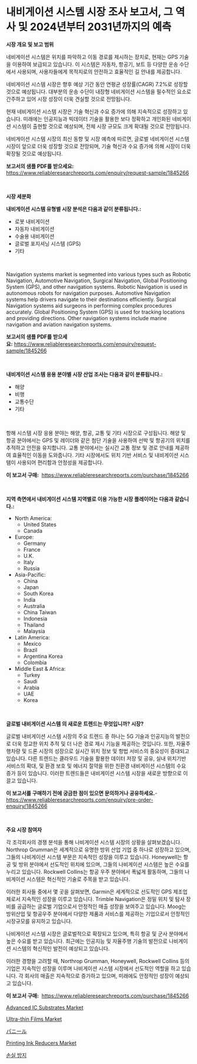 <p><h1>내비게이션 시스템 시장 조사 보고서, 그 역사 및 2024년부터 2031년까지의 예측</h1></p><p><strong>시장 개요 및 보고 범위</strong></p>
<p><p>네비게이션 시스템은 위치를 파악하고 이동 경로를 제시하는 장치로, 현재는 GPS 기술을 이용하여 보급되고 있습니다. 이 시스템은 자동차, 항공기, 보트 등 다양한 운송 수단에서 사용되며, 사용자들에게 목적지로의 안전하고 효율적인 길 안내를 제공합니다.</p><p>네비게이션 시스템 시장은 향후 예상 기간 동안 연평균 성장률(CAGR) 7.2%로 성장할 것으로 예상됩니다. 대부분의 운송 수단이 내장형 네비게이션 시스템을 필수적인 요소로 간주하고 있어 시장 성장이 더욱 견실할 것으로 전망됩니다.</p><p>현재 네비게이션 시스템 시장은 기술 혁신과 수요 증가에 의해 지속적으로 성장하고 있습니다. 미래에는 인공지능과 빅데이터 기술을 활용한 보다 정확하고 개인화된 네비게이션 시스템이 출현할 것으로 예상되며, 전체 시장 규모도 크게 확대될 것으로 전망됩니다.</p><p>네비게이션 시스템 시장의 최신 동향 및 시장 예측에 따르면, 글로벌 네비게이션 시스템 시장이 앞으로 더욱 성장할 것으로 전망되며, 기술 혁신과 수요 증가에 의해 시장이 더욱 확장될 것으로 예상됩니다.</p></p>
<p><strong>보고서의 샘플 PDF를 받으세요:</strong> <a href="https://www.reliableresearchreports.com/enquiry/request-sample/1845266">https://www.reliableresearchreports.com/enquiry/request-sample/1845266</a></p>
<p>&nbsp;</p>
<p><strong>시장 세분화</strong></p>
<p><strong>내비게이션 시스템 유형별 시장 분석은 다음과 같이 분류됩니다.:</strong></p>
<p><ul><li>로봇 내비게이션</li><li>자동차 내비게이션</li><li>수술용 내비게이션</li><li>글로벌 포지셔닝 시스템 (GPS)</li><li>기타</li></ul></p>
<p>&nbsp;</p>
<p><p>Navigation systems market is segmented into various types such as Robotic Navigation, Automotive Navigation, Surgical Navigation, Global Positioning System (GPS), and other navigation systems. Robotic Navigation is used in autonomous robots for navigation purposes. Automotive Navigation systems help drivers navigate to their destinations efficiently. Surgical Navigation systems aid surgeons in performing complex procedures accurately. Global Positioning System (GPS) is used for tracking locations and providing directions. Other navigation systems include marine navigation and aviation navigation systems.</p></p>
<p><strong>보고서의 샘플 PDF를 받으세요:</strong>&nbsp;<a href="https://www.reliableresearchreports.com/enquiry/request-sample/1845266">https://www.reliableresearchreports.com/enquiry/request-sample/1845266</a></p>
<p>&nbsp;</p>
<p><strong> 내비게이션 시스템 응용 분야별 시장 산업 조사는 다음과 같이 분류됩니다.:</strong></p>
<p><ul><li>해양</li><li>비행</li><li>교통수단</li><li>기타</li></ul></p>
<p>&nbsp;</p>
<p><p>항해 시스템 시장 응용 분야는 해양, 항공, 교통 및 기타 시장으로 구성됩니다. 해양 및 항공 분야에서는 GPS 및 레이더와 같은 첨단 기술을 사용하여 선박 및 항공기의 위치를 추적하고 안전을 유지합니다. 교통 분야에서는 실시간 교통 정보 및 경로 안내를 제공하여 효율적인 이동을 도와줍니다. 기타 시장에서도 위치 기반 서비스 및 내비게이션 시스템이 사용되어 편리함과 안정성을 제공합니다.</p></p>
<p><strong>이 보고서 구매:</strong>&nbsp; <a href="https://www.reliableresearchreports.com/purchase/1845266">https://www.reliableresearchreports.com/purchase/1845266</a></p>
<p>&nbsp;</p>
<p><strong>지역 측면에서 내비게이션 시스템 지역별로 이용 가능한 시장 플레이어는 다음과 같습니다.:</strong></p>
<p><ul>
    <li>
        North America:
        <ul>
            <li>United States</li>
            <li>Canada</li>
        </ul>
    </li>
    <li>
        Europe:
        <ul>
            <li>Germany</li>
            <li>France</li>
            <li>U.K.</li>
            <li>Italy</li>
            <li>Russia</li>
        </ul>
    </li>
    <li>
        Asia-Pacific:
        <ul>
            <li>China</li>
            <li>Japan</li>
            <li>South Korea</li>
            <li>India</li>
            <li>Australia</li>
            <li>China Taiwan</li>
            <li>Indonesia</li>
            <li>Thailand</li>
            <li>Malaysia</li>
        </ul>
    </li>
    <li>
        Latin America:
        <ul>
            <li>Mexico</li>
            <li>Brazil</li>
            <li>Argentina Korea</li>
            <li>Colombia</li>
        </ul>
    </li>
    <li>
        Middle East & Africa:
        <ul>
            <li>Turkey</li>
            <li>Saudi</li>
            <li>Arabia</li>
            <li>UAE</li>
            <li>Korea</li>
        </ul>
    </li>
    </ul></p>
<p>&nbsp;</p>
<p><strong>글로벌 내비게이션 시스템 의 새로운 트렌드는 무엇입니까? 시장?</strong></p>
<p><p>글로벌 내비게이션 시스템 시장의 주요 트렌드 중 하나는 5G 기술과 인공지능의 발전으로 더욱 정교한 위치 추적 및 더 나은 경로 제시 기능을 제공하는 것입니다. 또한, 자율주행차량 및 드론 시장의 성장으로 실시간 위치 정보 및 항법 서비스의 중요성이 증대되고 있습니다. 다른 트렌드는 클라우드 기술을 활용한 데이터 저장 및 공유, 실내 위치기반 서비스의 확대, 및 환경 보호 및 에너지 절약을 위한 친환경 내비게이션 시스템의 수요 증가 등이 있습니다. 이러한 트렌드들은 내비게이션 시스템 시장을 새로운 방향으로 이끌고 있습니다.</p></p>
<p><strong>이 보고서를 구매하기 전에 궁금한 점이 있으면 문의하거나 공유하세요.</strong>- <a href="https://www.reliableresearchreports.com/enquiry/pre-order-enquiry/1845266">https://www.reliableresearchreports.com/enquiry/pre-order-enquiry/1845266</a></p>
<p>&nbsp;</p>
<p><strong>주요 시장 참여자</strong></p>
<p><p>각 조각회사의 경쟁 분석을 통해 나비게이션 시스템 시장의 상황을 살펴보겠습니다. Northrop Grumman은 세계적으로 유명한 방위 산업 기업 중 하나로 성장하고 있으며, 그들의 나비게이션 시스템 부문은 지속적인 성장을 이루고 있습니다. Honeywell는 항공 및 방위 분야에서 선도적인 위치에 있으며, 그들의 나비게이션 시스템은 높은 수요를 누리고 있습니다. Rockwell Collins는 항공 우주 분야에서 폭넓게 활동하며, 그들의 나비게이션 시스템은 혁신적인 기술로 주목을 받고 있습니다.</p><p>이러한 회사들 중에서 몇 곳을 살펴보면, Garmin은 세계적으로 선도적인 GPS 제조업체로서 지속적인 성장을 이루고 있습니다. Trimble Navigation은 정밀 위치 및 탐사 장비를 공급하는 글로벌 기업으로서 안정적인 매출 성장을 보여주고 있습니다. Moog는 방위산업 및 항공우주 분야에서 다양한 제품과 서비스를 제공하는 기업으로서 안정적인 시장규모를 유지하고 있습니다.</p><p>나비게이션 시스템 시장은 글로벌적으로 확장되고 있으며, 특히 항공 및 군사 분야에서 높은 수요를 받고 있습니다. 최근에는 인공지능 및 자율주행 기술의 발전으로 나비게이션 시스템의 혁신적인 발전이 예상되고 있습니다.</p><p>이러한 경향을 고려할 때, Northrop Grumman, Honeywell, Rockwell Collins 등의 기업은 지속적인 성장을 이루며 나비게이션 시스템 시장에서 선도적인 역할을 하고 있습니다. 각 회사의 매출은 지속적으로 증가하고 있으며, 미래에도 안정적인 성장이 예상되고 있습니다.</p></p>
<p><strong>이 보고서 구매:</strong>&nbsp;&nbsp;<a href="https://www.reliableresearchreports.com/purchase/1845266">https://www.reliableresearchreports.com/purchase/1845266</a></p>
<p><p><a href="https://github.com/luckyshygirl/Market-Research-Report-List-3/blob/main/advanced-ic-substrates-market.md">Advanced IC Substrates Market</a></p><p><a href="https://issuu.com/reportprime-2/docs/ultra-thin-films-market-size-2030.pptx">Ultra-thin Films Market</a></p><p><a href="https://github.com/zjkmgcs938405/Market-Research-Report-List-1/blob/main/2639481186332.md">パニール</a></p><p><a href="https://issuu.com/reportprime-2/docs/printing-ink-reducers-market-size-2030.pptx">Printing Ink Reducers Market</a></p><p><a href="https://medium.com/@maeva.fluchaire/%EB%A1%9C%EC%8A%A4-%ED%94%84%EB%A6%AC%EB%B2%A4%EC%85%98-%EC%8B%9C%EC%9E%A5-%EC%9C%A0%ED%98%95-%EC%9D%91%EC%9A%A9-%EB%B0%8F-%EC%A7%80%EB%A6%AC%EC%97%90-%EB%94%B0%EB%A5%B8-%ED%8F%AC%EA%B4%84%EC%A0%81-%ED%8F%89%EA%B0%80-6ef8ab2224ea">손실 방지</a></p></p>
